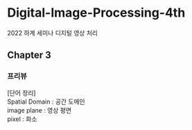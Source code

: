 # Digital-Image-Processing-4th
2022 하계 세미나 디지털 영상 처리

## Chapter 3
### 프리뷰
[단어 정리]<br/>
Spatial Domain : 공간 도메인<br/>
image plane : 영상 평면<br/>
pixel : 화소<br/>
